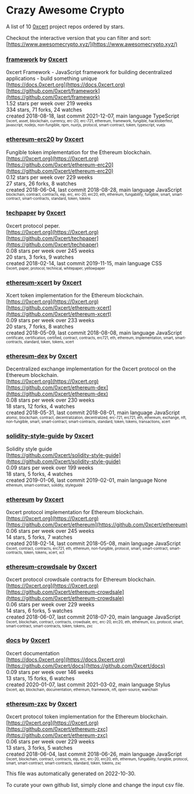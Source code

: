 # Crazy Awesome Crypto
A list of 10 [0xcert](https://github.com/0xcert) project repos ordered by stars.  

Checkout the interactive version that you can filter and sort: 
[https://www.awesomecrypto.xyz/](https://www.awesomecrypto.xyz/)  


### [framework](https://github.com/0xcert/framework) by [0xcert](https://github.com/0xcert)  
0xcert Framework - JavaScript framework for building decentralized applications - build something unique  
[https://docs.0xcert.org](https://docs.0xcert.org)  
[https://github.com/0xcert/framework](https://github.com/0xcert/framework)  
1.52 stars per week over 219 weeks  
334 stars, 71 forks, 24 watches  
created 2018-08-18, last commit 2021-12-07, main language TypeScript  
<sub><sup>0xcert, asset, blockchain, currency, erc-20, erc-721, ethereum, framework, fungible, hacktoberfest, javascript, nodejs, non-fungible, npm, nuxtjs, protocol, smart-contract, token, typescript, vuejs</sup></sub>


### [ethereum-erc20](https://github.com/0xcert/ethereum-erc20) by [0xcert](https://github.com/0xcert)  
Fungible token implementation for the Ethereum blockchain.  
[https://0xcert.org](https://0xcert.org)  
[https://github.com/0xcert/ethereum-erc20](https://github.com/0xcert/ethereum-erc20)  
0.12 stars per week over 229 weeks  
27 stars, 26 forks, 8 watches  
created 2018-06-04, last commit 2018-08-28, main language JavaScript  
<sub><sup>blockchain, contract, contracts, eip, erc, erc-20, erc20, eth, ethereum, fungability, fungible, smart, smart-contract, smart-contracts, standard, token, tokens</sup></sub>


### [techpaper](https://github.com/0xcert/techpaper) by [0xcert](https://github.com/0xcert)  
0xcert protocol peper.  
[https://0xcert.org](https://0xcert.org)  
[https://github.com/0xcert/techpaper](https://github.com/0xcert/techpaper)  
0.08 stars per week over 245 weeks  
20 stars, 3 forks, 9 watches  
created 2018-02-14, last commit 2019-11-15, main language CSS  
<sub><sup>0xcert, paper, protocol, technical, whitepaper, yellowpaper</sup></sub>


### [ethereum-xcert](https://github.com/0xcert/ethereum-xcert) by [0xcert](https://github.com/0xcert)  
Xcert token implementation for the Ethereum blockchain.   
[https://0xcert.org](https://0xcert.org)  
[https://github.com/0xcert/ethereum-xcert](https://github.com/0xcert/ethereum-xcert)  
0.09 stars per week over 233 weeks  
20 stars, 7 forks, 8 watches  
created 2018-05-09, last commit 2018-08-08, main language JavaScript  
<sub><sup>certificate, certification, certified, contract, contracts, erc721, eth, ethereum, implementation, smart, smart-contracts, standard, token, tokens, xcert</sup></sub>


### [ethereum-dex](https://github.com/0xcert/ethereum-dex) by [0xcert](https://github.com/0xcert)  
Decentralized exchange implementation for the 0xcert protocol on the Ethereum blockchain.   
[https://0xcert.org](https://0xcert.org)  
[https://github.com/0xcert/ethereum-dex](https://github.com/0xcert/ethereum-dex)  
0.08 stars per week over 230 weeks  
18 stars, 12 forks, 4 watches  
created 2018-05-31, last commit 2018-08-01, main language JavaScript  
<sub><sup>atomic, blockchain, contract, decentralization, decentralized, erc-721, erc721, eth, ethereum, exchange, nft, non-fungible, smart, smart-contract, smart-contracts, standard, token, tokens, transactions, xcert</sup></sub>


### [solidity-style-guide](https://github.com/0xcert/solidity-style-guide) by [0xcert](https://github.com/0xcert)  
Solidity style guide  
[https://github.com/0xcert/solidity-style-guide](https://github.com/0xcert/solidity-style-guide)  
0.09 stars per week over 199 weeks  
18 stars, 5 forks, 4 watches  
created 2019-01-06, last commit 2019-02-01, main language None  
<sub><sup>ethereum, smart-contract, solidity, styleguide</sup></sub>


### [ethereum](https://github.com/0xcert/ethereum) by [0xcert](https://github.com/0xcert)  
0xcert protocol implementation for Ethereum blockchain.  
[https://0xcert.org](https://0xcert.org)  
[https://github.com/0xcert/ethereum](https://github.com/0xcert/ethereum)  
0.06 stars per week over 245 weeks  
14 stars, 5 forks, 7 watches  
created 2018-02-14, last commit 2018-05-08, main language JavaScript  
<sub><sup>0xcert, contract, contracts, erc721, eth, ethereum, non-fungible, protocol, smart, smart-contract, smart-contracts, token, tokens, xcert, xct</sup></sub>


### [ethereum-crowdsale](https://github.com/0xcert/ethereum-crowdsale) by [0xcert](https://github.com/0xcert)  
0xcert protocol crowdsale contracts for Ethereum blockchain.  
[https://0xcert.org](https://0xcert.org)  
[https://github.com/0xcert/ethereum-crowdsale](https://github.com/0xcert/ethereum-crowdsale)  
0.06 stars per week over 229 weeks  
14 stars, 6 forks, 5 watches  
created 2018-06-07, last commit 2018-07-20, main language JavaScript  
<sub><sup>0xcert, blockchain, contract, contracts, crowdsale, erc, erc-20, erc20, eth, ethereum, ico, protocol, smart, smart-contract, smart-contracts, token, tokens, zxc</sup></sub>


### [docs](https://github.com/0xcert/docs) by [0xcert](https://github.com/0xcert)  
0xcert documentation  
[https://docs.0xcert.org](https://docs.0xcert.org)  
[https://github.com/0xcert/docs](https://github.com/0xcert/docs)  
0.09 stars per week over 146 weeks  
13 stars, 15 forks, 6 watches  
created 2020-01-07, last commit 2021-03-02, main language Stylus  
<sub><sup>0xcert, api, blockchain, documentation, ethereum, framework, nft, open-source, wanchain</sup></sub>


### [ethereum-zxc](https://github.com/0xcert/ethereum-zxc) by [0xcert](https://github.com/0xcert)  
0xcert protocol token implementation for the Ethereum blockchain.  
[https://0xcert.org](https://0xcert.org)  
[https://github.com/0xcert/ethereum-zxc](https://github.com/0xcert/ethereum-zxc)  
0.06 stars per week over 229 weeks  
13 stars, 3 forks, 5 watches  
created 2018-06-04, last commit 2018-06-26, main language JavaScript  
<sub><sup>0xcert, blockchain, contract, contracts, eip, erc, erc-20, erc20, eth, ethereum, fungability, fungible, protocol, smart, smart-contract, smart-contracts, standard, token, tokens, zxc</sup></sub>


This file was automatically generated on 2022-10-30.  

To curate your own github list, simply clone and change the input csv file.  